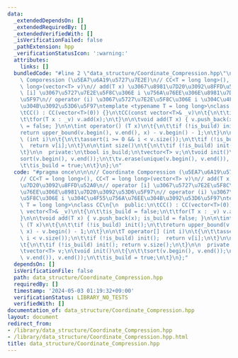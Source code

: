 ```yaml
---
data:
  _extendedDependsOn: []
  _extendedRequiredBy: []
  _extendedVerifiedWith: []
  _isVerificationFailed: false
  _pathExtension: hpp
  _verificationStatusIcon: ':warning:'
  attributes:
    links: []
  bundledCode: "#line 2 \"data_structure/Coordinate_Compression.hpp\"\n\n\n// Coordinate\
    \ Comporession (\u5EA7\u6A19\u5727\u7E2E)\n// CC<T = long long>(), CC<T = long\
    \ long>(vector<T> v)\n// add(T x) \u3067\u8981\u7D20\u3092\u8FFD\u52A0\n// operator\
    \ [i] \u3067\u5727\u7E2E\u5F8C\u306E i \u756A\u76EE\u306E\u8981\u7D20\u3092\u53D6\
    \u5F97\n// operator (i) \u3067\u5727\u7E2E\u5F8C\u306E i \u304C\u4F55\u756A\u76EE\
    \u304B\u3092\u53D6\u5F97\ntemplate <typename T = long long>\nclass CC\n{\n  public:\n\
    \tCC() : CC(vector<T>(0)) {}\n\tCC(const vector<T>& _v)\n\t{\n\t\tis_build = false;\n\
    \t\tfor(T x : _v) v.add(x);\n\t}\n\n\tvoid add(T x) { v.push_back(x); is_build\
    \ = false; }\n\n\tint operator() (T x)\n\t{\n\t\tif (!is_build) init();\n\t\t\
    return upper_bound(v.begin(), v.end(), x) - v.begin() - 1;\n\t}\n\n\tT operator[]\
    \ (int i)\n\t{\n\t\tassert(i >= 0 && i < v.size());\n\t\tif (!is_build) init();\
    \  return v[i];\n\t}\n\n\tint size()\n\t{\n\t\tif (!is_build) init(); return v.size();\n\
    \t}\n\n  private:\n\tbool is_build;\n\tvector<T> v;\n\tvoid init()\n\t{\n\t\t\
    sort(v.begin(), v.end());\n\t\tv.erase(unique(v.begin(), v.end()), v.end());\n\
    \t\tis_build = true;\n\t}\n};\n"
  code: "#pragma once\n\n\n// Coordinate Comporession (\u5EA7\u6A19\u5727\u7E2E)\n\
    // CC<T = long long>(), CC<T = long long>(vector<T> v)\n// add(T x) \u3067\u8981\
    \u7D20\u3092\u8FFD\u52A0\n// operator [i] \u3067\u5727\u7E2E\u5F8C\u306E i \u756A\
    \u76EE\u306E\u8981\u7D20\u3092\u53D6\u5F97\n// operator (i) \u3067\u5727\u7E2E\
    \u5F8C\u306E i \u304C\u4F55\u756A\u76EE\u304B\u3092\u53D6\u5F97\ntemplate <typename\
    \ T = long long>\nclass CC\n{\n  public:\n\tCC() : CC(vector<T>(0)) {}\n\tCC(const\
    \ vector<T>& _v)\n\t{\n\t\tis_build = false;\n\t\tfor(T x : _v) v.add(x);\n\t\
    }\n\n\tvoid add(T x) { v.push_back(x); is_build = false; }\n\n\tint operator()\
    \ (T x)\n\t{\n\t\tif (!is_build) init();\n\t\treturn upper_bound(v.begin(), v.end(),\
    \ x) - v.begin() - 1;\n\t}\n\n\tT operator[] (int i)\n\t{\n\t\tassert(i >= 0 &&\
    \ i < v.size());\n\t\tif (!is_build) init();  return v[i];\n\t}\n\n\tint size()\n\
    \t{\n\t\tif (!is_build) init(); return v.size();\n\t}\n\n  private:\n\tbool is_build;\n\
    \tvector<T> v;\n\tvoid init()\n\t{\n\t\tsort(v.begin(), v.end());\n\t\tv.erase(unique(v.begin(),\
    \ v.end()), v.end());\n\t\tis_build = true;\n\t}\n};"
  dependsOn: []
  isVerificationFile: false
  path: data_structure/Coordinate_Compression.hpp
  requiredBy: []
  timestamp: '2024-05-03 01:19:32+09:00'
  verificationStatus: LIBRARY_NO_TESTS
  verifiedWith: []
documentation_of: data_structure/Coordinate_Compression.hpp
layout: document
redirect_from:
- /library/data_structure/Coordinate_Compression.hpp
- /library/data_structure/Coordinate_Compression.hpp.html
title: data_structure/Coordinate_Compression.hpp
---
```

